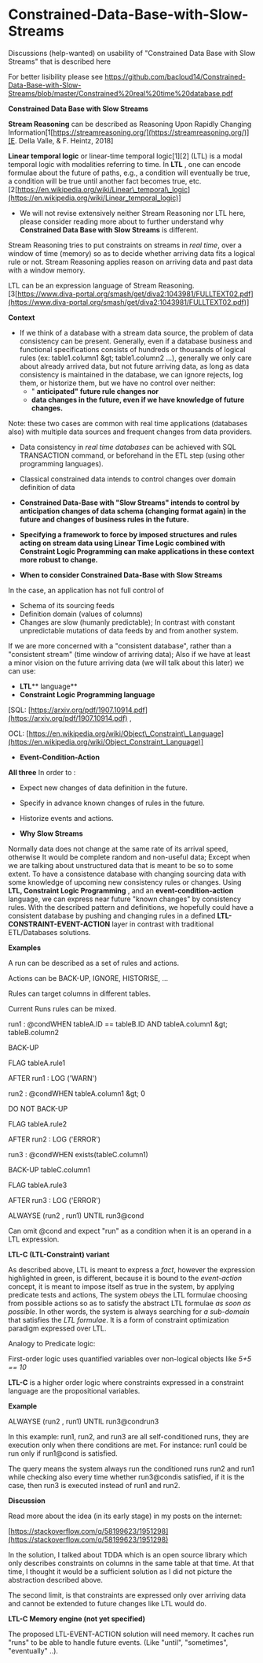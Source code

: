 # Constrained-Data-Base-with-Slow-Streams
Discussions (help-wanted) on usability of "Constrained Data Base with Slow Streams" that is described here

For better lisibility please see https://github.com/bacloud14/Constrained-Data-Base-with-Slow-Streams/blob/master/Constrained%20real%20time%20database.pdf

**Constrained Data Base with Slow Streams**

**Stream Reasoning** can be described as Reasoning Upon Rapidly Changing Information[1[https://streamreasoning.org/](https://streamreasoning.org/)][E. Della Valle, &amp; F. Heintz, 2018]

**Linear temporal logic** or linear-time temporal logic[1][2] (LTL) is a modal temporal logic with modalities referring to time. In **LTL** , one can encode formulae about the future of paths, e.g., a condition will eventually be true, a condition will be true until another fact becomes true, etc. [2[https://en.wikipedia.org/wiki/Linear\_temporal\_logic](https://en.wikipedia.org/wiki/Linear_temporal_logic)]

- We will not revise extensively neither Stream Reasoning nor LTL here, please consider reading more about to further understand why **Constrained Data Base with Slow Streams** is different.

Stream Reasoning tries to put constraints on streams in _real time_, over a window of time (memory) so as to decide whether arriving data fits a logical rule or not. Stream Reasoning applies reason on arriving data and past data with a window memory.

LTL can be an expression language of Stream Reasoning. [3[https://www.diva-portal.org/smash/get/diva2:1043981/FULLTEXT02.pdf](https://www.diva-portal.org/smash/get/diva2:1043981/FULLTEXT02.pdf)]

**Context**

- If we think of a database with a stream data source, the problem of data consistency can be present. Generally, even if a database business and functional specifications consists of hundreds or thousands of logical rules (ex: table1.column1 \&gt; table1.column2 …), generally we only care about already arrived data, but not future arriving data, as long as data consistency is maintained in the database, we can ignore rejects, log them, or historize them, but we have no control over neither:
  - &quot; **anticipated&quot; future rule changes nor**
  - **data changes in the future, even if we have knowledge of future changes.**

Note: these two cases are common with real time applications (databases also) with multiple data sources and frequent changes from data providers.

- Data consistency in _real time databases_ can be achieved with SQL TRANSACTION command, or beforehand in the ETL step (using other programming languages).
- Classical constrained data intends to control changes over domain definition of data
- **Constrained Data-Base with &quot;Slow Streams&quot; intends to control by anticipation changes of data schema (changing format again) in the future and changes of business rules in the future.**
- **Specifying a framework to force by imposed structures and rules acting on stream data using Linear Time Logic combined with Constraint Logic Programming can make applications in these context more robust to change.**

- **When to consider Constrained Data-Base with Slow Streams**

In the case, an application has not full control of

- Schema of its sourcing feeds
- Definition domain (values of columns)
- Changes are slow (humanly predictable); In contrast with constant unpredictable mutations of data feeds by and from another system.

If we are more concerned with a &quot;consistent database&quot;, rather than a &quot;consistent stream&quot; (time window of arriving data); Also if we have at least a minor vision on the future arriving data (we will talk about this later) we can use:

- **LTL**** language**
- **Constraint Logic Programming language**

[SQL: [https://arxiv.org/pdf/1907.10914.pdf](https://arxiv.org/pdf/1907.10914.pdf) ,

OCL: [https://en.wikipedia.org/wiki/Object\_Constraint\_Language](https://en.wikipedia.org/wiki/Object_Constraint_Language)]

- **Event-Condition-Action**

**All three** In order to :

- Expect new changes of data definition in the future.
- Specify in advance known changes of rules in the future.
- Historize events and actions.

- **Why Slow Streams**

Normally data does not change at the same rate of its arrival speed, otherwise It would be complete random and non-useful data; Except when we are talking about unstructured data that is meant to be so to some extent. To have a consistence database with changing sourcing data with some knowledge of upcoming new consistency rules or changes. Using **LTL, Constraint Logic Programming** , and an **event-condition-action** language, we can express near future &quot;known changes&quot; by consistency rules. With the described pattern and definitions, we hopefully could have a consistent database by pushing and changing rules in a defined **LTL-CONSTRAINT-EVENT-ACTION** layer in contrast with traditional ETL/Databases solutions.

**Examples**

A run can be described as a set of rules and actions.

Actions can be BACK-UP, IGNORE, HISTORISE, …

Rules can target columns in different tables.

Current Runs rules can be mixed.

run1 : @condWHEN tableA.ID == tableB.ID AND tableA.column1 \&gt; tableB.column2

BACK-UP

FLAG tableA.rule1

AFTER run1 : LOG (&#39;WARN&#39;)

run2 : @condWHEN tableA.column1 \&gt; 0

DO NOT BACK-UP

FLAG tableA.rule2

AFTER run2 : LOG (&#39;ERROR&#39;)

run3 : @condWHEN exists(tableC.column1)

BACK-UP tableC.column1

FLAG tableA.rule3

AFTER run3 : LOG (&#39;ERROR&#39;)

ALWAYSE (run2 , run1) UNTIL run3@cond

Can omit @cond and expect &quot;run&quot; as a condition when it is an operand in a LTL expression.

**LTL-C (LTL-Constraint) variant**

As described above, LTL is meant to express a _fact_, however the expression highlighted in green, is different, because it is bound to the _event-action_ concept, it is meant to impose itself as true in the system, by applying predicate tests and actions, The system _obeys_ the LTL formulae choosing from possible actions so as to satisfy the abstract LTL formulae _as soon as possible_. In other words, the system is always searching for _a sub-domain_ that satisfies the _LTL formulae_. It is a form of constraint optimization paradigm expressed over LTL.

Analogy to Predicate logic:

First-order logic uses quantified variables over non-logical objects like _5+5 == 10_

**LTL-C** is a higher order logic where constraints expressed in a constraint language are the propositional variables.

**Example**

ALWAYSE (run2 , run1) UNTIL run3@condrun3

In this example: run1, run2, and run3 are all self-conditioned runs, they are execution only when there conditions are met. For instance: run1 could be run only if run1@cond is satisfied.

The query means the system always run the conditioned runs run2 and run1 while checking also every time whether run3@condis satisfied, if it is the case, then run3 is executed instead of run1 and run2.

**Discussion**

Read more about the idea (in its early stage) in my posts on the internet:

[https://stackoverflow.com/q/58199623/1951298](https://stackoverflow.com/q/58199623/1951298)

In the solution, I talked about TDDA which is an open source library which only describes constraints on columns in the same table at that time. At that time, I thought it would be a sufficient solution as I did not picture the abstraction described above.

The second limit, is that constraints are expressed only over arriving data and cannot be extended to future changes like LTL would do.

**LTL-C Memory engine (not yet specified)**

The proposed LTL-EVENT-ACTION solution will need memory. It caches run &quot;runs&quot; to be able to handle future events. (Like &quot;until&quot;, &quot;sometimes&quot;, &quot;eventually&quot; ..).
